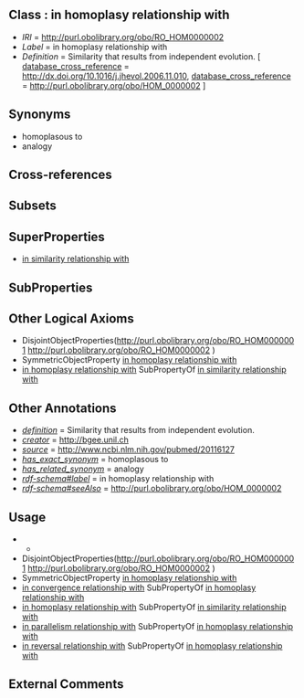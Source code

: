 
## Class : in homoplasy relationship with

 * *IRI* = http://purl.obolibrary.org/obo/RO_HOM0000002
 * *Label* = in homoplasy relationship with
 * *Definition* = Similarity that results from independent evolution. [ [database_cross_reference](../../ef/oboInOwl#hasDbXref.md) = http://dx.doi.org/10.1016/j.jhevol.2006.11.010, [database_cross_reference](../../ef/oboInOwl#hasDbXref.md) = http://purl.obolibrary.org/obo/HOM_0000002 ]

## Synonyms

 * homoplasous to
 * analogy

## Cross-references


## Subsets


## SuperProperties

 * [in similarity relationship with](../../RO/00/RO_HOM0000000.md)

## SubProperties


## Other Logical Axioms

 * DisjointObjectProperties(<http://purl.obolibrary.org/obo/RO_HOM0000001> <http://purl.obolibrary.org/obo/RO_HOM0000002> )
 * SymmetricObjectProperty [in homoplasy relationship with](../../RO/02/RO_HOM0000002.md)
 * [in homoplasy relationship with](../../RO/02/RO_HOM0000002.md) SubPropertyOf [in similarity relationship with](../../RO/00/RO_HOM0000000.md)

## Other Annotations

 * *[definition](../../IAO/15/IAO_0000115.md)* = Similarity that results from independent evolution.
 * *[creator](../../or/creator.md)* = http://bgee.unil.ch
 * *[source](../../ce/source.md)* = http://www.ncbi.nlm.nih.gov/pubmed/20116127
 * *[has_exact_synonym](../../ym/oboInOwl#hasExactSynonym.md)* = homoplasous to
 * *[has_related_synonym](../../ym/oboInOwl#hasRelatedSynonym.md)* = analogy
 * *[rdf-schema#label](../../el/rdf-schema#label.md)* = in homoplasy relationship with
 * *[rdf-schema#seeAlso](../../so/rdf-schema#seeAlso.md)* = http://purl.obolibrary.org/obo/HOM_0000002

## Usage

 * -
 * DisjointObjectProperties(<http://purl.obolibrary.org/obo/RO_HOM0000001> <http://purl.obolibrary.org/obo/RO_HOM0000002> )
 * SymmetricObjectProperty [in homoplasy relationship with](../../RO/02/RO_HOM0000002.md)
 * [in convergence relationship with](../../RO/04/RO_HOM0000004.md) SubPropertyOf [in homoplasy relationship with](../../RO/02/RO_HOM0000002.md)
 * [in homoplasy relationship with](../../RO/02/RO_HOM0000002.md) SubPropertyOf [in similarity relationship with](../../RO/00/RO_HOM0000000.md)
 * [in parallelism relationship with](../../RO/05/RO_HOM0000005.md) SubPropertyOf [in homoplasy relationship with](../../RO/02/RO_HOM0000002.md)
 * [in reversal relationship with](../../RO/09/RO_HOM0000009.md) SubPropertyOf [in homoplasy relationship with](../../RO/02/RO_HOM0000002.md)

## External Comments

